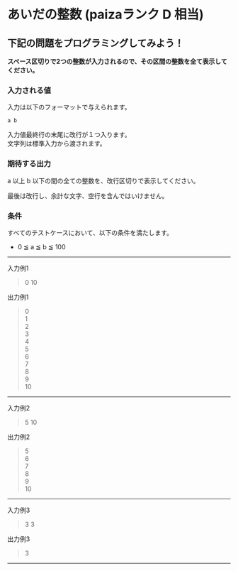 # あいだの整数 (paizaランク D 相当)
## 下記の問題をプログラミングしてみよう！
**スペース区切りで2つの整数が入力されるので、その区間の整数を全て表示してください。**

### 入力される値
入力は以下のフォーマットで与えられます。
```
a b
```

入力値最終行の末尾に改行が１つ入ります。  
文字列は標準入力から渡されます。

### 期待する出力
a 以上 b 以下の間の全ての整数を、改行区切りで表示してください。

最後は改行し、余計な文字、空行を含んではいけません。

### 条件
すべてのテストケースにおいて、以下の条件を満たします。

- 0 ≦ a ≦ b ≦ 100

---
入力例1
> 0 10

出力例1
> 0  
> 1  
> 2  
> 3  
> 4  
> 5  
> 6  
> 7  
> 8  
> 9  
> 10

---
入力例2
> 5 10

出力例2
> 5  
> 6  
> 7  
> 8  
> 9  
> 10

---
入力例3
> 3 3

出力例3
> 3

---
